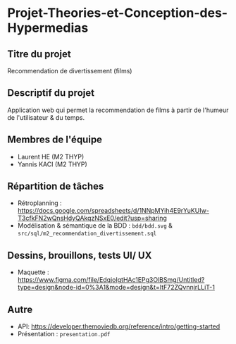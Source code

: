 # Projet-Theories-et-Conception-des-Hypermedias

## Titre du projet

Recommendation de divertissement (films)

## Descriptif du projet

Application web qui permet la recommendation de films à partir de l'humeur de l'utilisateur & du temps.

## Membres de l'équipe

- Laurent HE (M2 THYP)
- Yannis KACI (M2 THYP)

## Répartition de tâches

- Rétroplanning : https://docs.google.com/spreadsheets/d/1NNpMYih4E9rYuKUIw-T3cfkFN2wQnsHdyQAkqzNSxE0/edit?usp=sharing
- Modélisation & sémantique de la BDD : `bdd/bdd.svg` & `src/sql/m2_recommendation_divertissement.sql`

## Dessins, brouillons, tests UI/ UX

- Maquette : https://www.figma.com/file/EdqjoIgtHAc1EPg3OlBSmg/Untitled?type=design&node-id=0%3A1&mode=design&t=ItF72ZQvnnjrLLiT-1

## Autre

- API: https://developer.themoviedb.org/reference/intro/getting-started
- Présentation : `presentation.pdf`